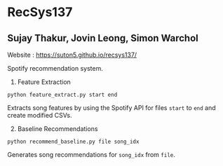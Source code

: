 # RecSys137
## Sujay Thakur, Jovin Leong, Simon Warchol

Website : https://suton5.github.io/recsys137/

Spotify recommendation system.


1. Feature Extraction
```
python feature_extract.py start end
```
Extracts song features by using the Spotify API for files `start` to `end` and create modified CSVs.

2. Baseline Recommendations
```
python recommend_baseline.py file song_idx
```
Generates song recommendations for `song_idx` from `file`.

